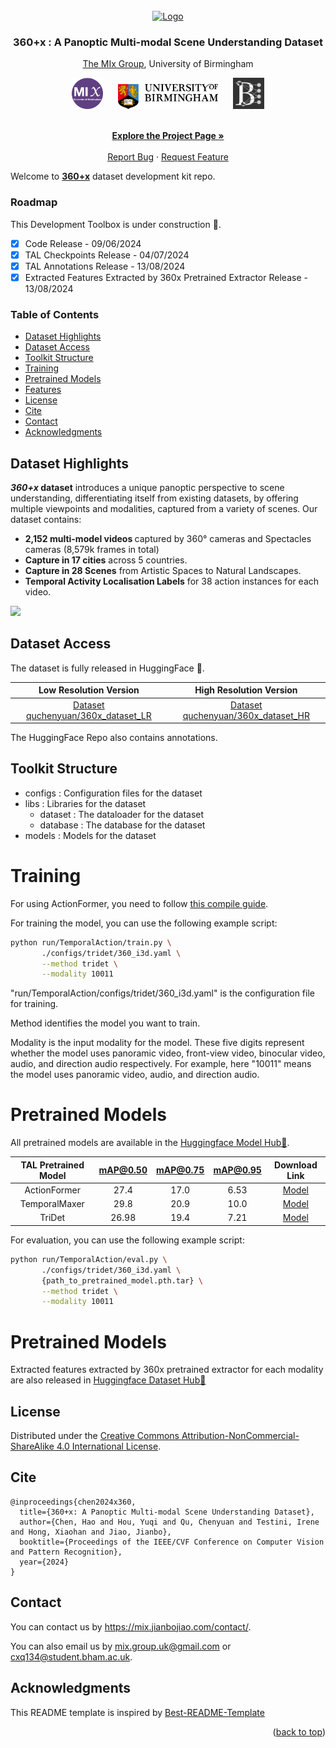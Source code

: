 <!-- PROJECT LOGO -->
<br />
<div align="center">
  <a href="https://github.com/othneildrew/Best-README-Template">
    <img src="statics/favicon.ico" alt="Logo" width="80" height="80">
  </a>

<h3 align="center">360+x : A Panoptic Multi-modal Scene Understanding Dataset</h3>

[The MIx Group](https://mix.jianbojiao.com/), University of Birmingham

<a href="https://mix.jianbojiao.com/"><img height=50 src="statics/mix_group.png" style="padding-left: 10px; padding-right: 10px"/></a>
<a href="https://www.birmingham.ac.uk/"><img height=40 src="statics/UoB_Crest_Logo_RGB_POS_Landscape.png" style="padding-left: 10px; padding-right: 10px"/></a>
<a href="https://www.baskerville.ac.uk/"><img height=50 src="statics/baskerville.svg" style="padding-left: 10px; padding-right: 10px"></a>

<p align="center">
    <br /> 
    <a href="https://x360dataset.github.io/"><strong>Explore the Project Page »</strong></a>
    <br />
    <br />
    <a href="https://github.com/x360dataset/x360dataset-kit/issues">Report Bug</a>
    ·
    <a href="https://github.com/x360dataset/x360dataset-kit/issues">Request Feature</a>
  </p>
</div>


Welcome to [**360+x**](x360dataset.github.io) dataset development kit repo.

### Roadmap

This Development Toolbox is under construction 🚧.

- [x] Code Release - 09/06/2024
- [x] TAL Checkpoints Release - 04/07/2024
- [x] TAL Annotations Release - 13/08/2024
- [x] Extracted Features Extracted by 360x Pretrained Extractor Release - 13/08/2024

### Table of Contents

<ul>
<li>
  <a href="#dataset-highlights">Dataset Highlights</a>
</li>
<li>
  <a href="#dataset-access">Dataset Access</a>
</li>
<li>
  <a href="#toolkit-structure">Toolkit Structure</a>
</li>
<li>
<a href="#training">Training</a>
</li>
<li>
  <a href="#pretrained-models">Pretrained Models</a>
</li>
<li>
  <a href="#features">Features</a>
</li>
<li><a href="#license">License</a></li>
<li><a href="#cite">Cite</a></li>
<li><a href="#contact">Contact</a></li>
<li><a href="#acknowledgments">Acknowledgments</a></li>
</ul>

## Dataset Highlights

<b><i>360+x</i> dataset</b> introduces a unique panoptic perspective to scene understanding,
differentiating itself from existing datasets, by offering multiple viewpoints and modalities,
captured from a variety of scenes. Our dataset contains:


<ul>
<li><b>2,152 multi-model videos </b> captured by 360° cameras and Spectacles cameras (8,579k
    frames in total)

</li>
<li>
    <b>Capture in 17 cities</b> across 5 countries.
</li>
<li>
    <b>Capture in 28 Scenes</b> from Artistic Spaces to Natural Landscapes.
</li>
<li>
    <b>Temporal Activity Localisation Labels</b> for 38 action instances for each video.
</li>

</ul>

<img src="statics/overall.gif" />

## Dataset Access

The dataset is fully released in HuggingFace 🤗.

|                                      Low Resolution Version                                      |                                     High Resolution Version                                      |
|:------------------------------------------------------------------------------------------------:|:------------------------------------------------------------------------------------------------:|
| [Dataset quchenyuan/360x_dataset_LR](https://huggingface.co/datasets/quchenyuan/360x_dataset_LR) | [Dataset quchenyuan/360x_dataset_HR](https://huggingface.co/datasets/quchenyuan/360x_dataset_HR) |

The HuggingFace Repo also contains annotations.

## Toolkit Structure

- configs : Configuration files for the dataset
- libs : Libraries for the dataset
    - dataset : The dataloader for the dataset
    - database : The database for the dataset
- models : Models for the dataset

# Training

For using ActionFormer, you need to
follow [this compile guide](https://github.com/happyharrycn/actionformer_release/blob/main/INSTALL.md).

For training the model, you can use the following example script:

```bash
python run/TemporalAction/train.py \
       ./configs/tridet/360_i3d.yaml \
       --method tridet \
       --modality 10011
```

"run/TemporalAction/configs/tridet/360_i3d.yaml" is the configuration file for training.

Method identifies the model you want to train.

Modality is the input modality for the model. These five digits represent whether the model uses panoramic video,
front-view video, binocular video, audio, and direction audio respectively. For example, here "10011" means the model
uses panoramic video, audio, and direction audio.

# Pretrained Models

All pretrained models are available in
the [Huggingface Model Hub🤗](https://huggingface.co/quchenyuan/360x_dataset_pretrained_models).

| TAL Pretrained Model | mAP@0.50 | mAP@0.75 | mAP@0.95 |                                                 Download Link                                                 |
|:--------------------:|:--------:|:--------:|:--------:|:-------------------------------------------------------------------------------------------------------------:|
|     ActionFormer     |   27.4   |   17.0   |   6.53   | [Model](https://huggingface.co/quchenyuan/360x_dataset_pretrained_models/blob/main/TAL/actionformer.pth.tar)  |
|    TemporalMaxer     |   29.8   |   20.9   |   10.0   | [Model](https://huggingface.co/quchenyuan/360x_dataset_pretrained_models/blob/main/TAL/temporalmaxer.pth.tar) |
|        TriDet        |  26.98   |   19.4   |   7.21   |    [Model](https://huggingface.co/quchenyuan/360x_dataset_pretrained_models/blob/main/TAL/tridet.pth.tar)     |

For evaluation, you can use the following example script:

```bash
python run/TemporalAction/eval.py \
       ./configs/tridet/360_i3d.yaml \
       {path_to_pretrained_model.pth.tar} \
       --method tridet \
       --modality 10011
```


# Pretrained Models

Extracted features extracted by 360x pretrained extractor for each modality are also released in [Huggingface Dataset Hub🤗](https://huggingface.co/datasets/quchenyuan/360x_dataset_features)

## License

Distributed under the <a href="https://creativecommons.org/licenses/by-nc-sa/4.0/">Creative Commons
Attribution-NonCommercial-ShareAlike 4.0 International License</a>.

## Cite

```
@inproceedings{chen2024x360,
  title={360+x: A Panoptic Multi-modal Scene Understanding Dataset},
  author={Chen, Hao and Hou, Yuqi and Qu, Chenyuan and Testini, Irene and Hong, Xiaohan and Jiao, Jianbo},
  booktitle={Proceedings of the IEEE/CVF Conference on Computer Vision and Pattern Recognition},
  year={2024}
}
```

## Contact

You can contact us by https://mix.jianbojiao.com/contact/.

You can also email us by <a href="mailto:mix.group.uk@gmail.com">mix.group.uk@gmail.com</a>
or <a href="mailto:cxq134@student.bham.ac.uk">cxq134@student.bham.ac.uk</a>.



<!-- ACKNOWLEDGMENTS -->

## Acknowledgments

This README template is inspired by [Best-README-Template](https://github.com/othneildrew/Best-README-Template)

<p align="right">(<a href="#readme-top">back to top</a>)</p>


